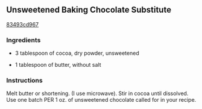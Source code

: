 ## Unsweetened Baking Chocolate Substitute

[83493cd967](http://www.food.com/recipe/unsweetened-baking-chocolate-substitute-188761)

### Ingredients

 - 3 tablespoon of cocoa, dry powder, unsweetened

 - 1 tablespoon of butter, without salt

### Instructions

Melt butter or shortening. (I use microwave). Stir in cocoa until dissolved. Use one batch PER 1 oz. of unsweetened chocolate called for in your recipe.